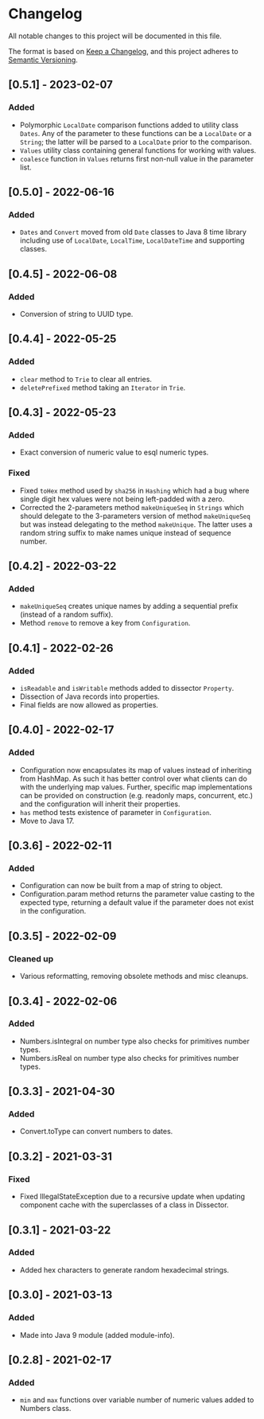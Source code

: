 # Changelog
All notable changes to this project will be documented in this file.

The format is based on [Keep a Changelog](https://keepachangelog.com/en/1.0.0/),
and this project adheres to [Semantic Versioning](https://semver.org/spec/v2.0.0.html).

## [0.5.1] - 2023-02-07
### Added
- Polymorphic `LocalDate` comparison functions added to utility class `Dates`. 
  Any of the parameter to these functions can be a `LocalDate` or a `String`; the
  latter will be parsed to a `LocalDate` prior to the comparison.
- `Values` utility class containing general functions for working with values.
- `coalesce` function in `Values` returns first non-null value in the parameter
  list.

## [0.5.0] - 2022-06-16
### Added
- `Dates` and `Convert` moved from old `Date` classes to Java 8 time library 
  including use of `LocalDate`, `LocalTime`, `LocalDateTime` and supporting classes.

## [0.4.5] - 2022-06-08
### Added
- Conversion of string to UUID type.

## [0.4.4] - 2022-05-25
### Added
- `clear` method to `Trie` to clear all entries.
- `deletePrefixed` method taking an `Iterator` in `Trie`.

## [0.4.3] - 2022-05-23
### Added
- Exact conversion of numeric value to esql numeric types.

### Fixed
- Fixed `toHex` method used by `sha256` in `Hashing` which had a bug where single
  digit hex values were not being left-padded with a zero.
- Corrected the 2-parameters method `makeUniqueSeq` in `Strings` which should 
  delegate to the 3-parameters version of method `makeUniqueSeq` but was instead
  delegating to the method `makeUnique`. The latter uses a random string suffix
  to make names unique instead of sequence number. 

## [0.4.2] - 2022-03-22
### Added
- `makeUniqueSeq` creates unique names by adding a sequential prefix (instead of 
  a random suffix).
- Method `remove` to remove a key from `Configuration`.

## [0.4.1] - 2022-02-26
### Added
- `isReadable` and `isWritable` methods added to dissector `Property`.
- Dissection of Java records into properties.
- Final fields are now allowed as properties.

## [0.4.0] - 2022-02-17
### Added
- Configuration now encapsulates its map of values instead of inheriting from 
  HashMap. As such it has better control over what clients can do with the 
  underlying map values. Further, specific map implementations can be provided
  on construction (e.g. readonly maps, concurrent, etc.) and the configuration
  will inherit their properties.
- `has` method tests existence of parameter in `Configuration`. 
- Move to Java 17.

## [0.3.6] - 2022-02-11
### Added
- Configuration can now be built from a map of string to object.
- Configuration.param method returns the parameter value casting to the expected 
  type, returning a default value if the parameter does not exist in the configuration.

## [0.3.5] - 2022-02-09
### Cleaned up
- Various reformatting, removing obsolete methods and misc cleanups.

## [0.3.4] - 2022-02-06
### Added
- Numbers.isIntegral on number type also checks for primitives number types.
- Numbers.isReal on number type also checks for primitives number types.

## [0.3.3] - 2021-04-30
### Added
- Convert.toType can convert numbers to dates.

## [0.3.2] - 2021-03-31
### Fixed
- Fixed IllegalStateException due to a recursive update when updating component
  cache with the superclasses of a class in Dissector.

## [0.3.1] - 2021-03-22
### Added
- Added hex characters to generate random hexadecimal strings.

## [0.3.0] - 2021-03-13
### Added
- Made into Java 9 module (added module-info).

## [0.2.8] - 2021-02-17
### Added
- `min` and `max` functions over variable number of numeric values added to Numbers 
  class.


